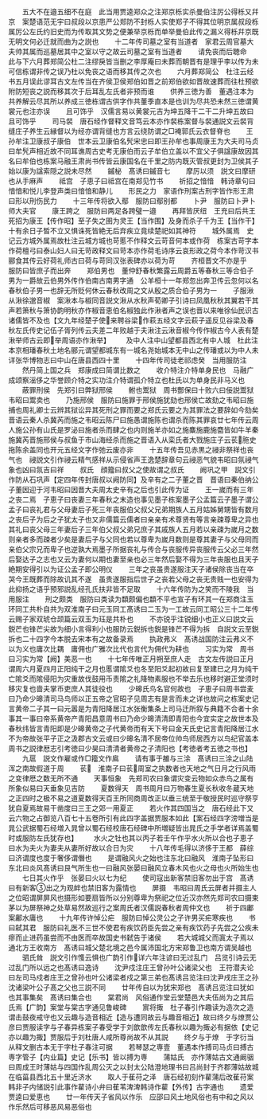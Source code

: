 <!-- { "loadSidebar": true } -->
　　五大不在邉五细不在庭　此当用贾逵郑众之注郑京栎实杀曼伯注厉公得栎又幷京　案楚语范无宇曰叔段以京患严公郑防不封栎人实使郑子不得其位明京属叔段栎属厉公左氏约旧史而为传取其文势之便兼举京栎而单举曼伯此传之漏义得栎幷京既无明文何必迁就而曲为之説也
　　十二年传司墓之室有当道者　家君云周官墓大夫帅其属而巡墓居其中之室以守之故云司墓之室有当道者
　　请免丧而后聴命　此与下六月葬郑简公杜二注缪戾皆当删之李厚庵曰未葬而朝晋有是理乎李以传为未可信栋谓非传之误乃杜以免丧之语而移其传之次也
　　六月葬郑简公　杜注云经书五月误此谬耳古文左传当在齐侯卫侯郑伯如晋之前郑伯欲如晋故速葬而往杜预欲附防短丧之説而移其次于后耳乱左氏者非预而谁
　　供养三徳为善　董遇注本为共养解云尽其所以养成三徳栋谓古供字作共董季直本是也训为尽共恐未然三徳谓黄裳元也注亦误
　　且可饰乎　汉儒言易以黄裳元吉为坤五降干二干二升坤五故曰且可饰乎
　　司马裻　唐石经作督释文音笃云本亦作裻栋案督与裻通説文云裻背缝庄子养生云縁督以为经亦谓背缝也方言云绕防谓之□裺郭氏云衣督脊也
　　王孙牟注卫康叔子康伯　世本云卫康伯名髠宋忠曰即王孙牟也事周康王为大夫司马贞曰牟髠声相近故不同耳谯周古史考无康伯而云子牟伯立盖以不宜父子俱諡康故因其名曰牟伯也栋案马融王肃尚书传皆云康国名在千里之防内既灭管叔更封为卫侯其子始以康为諡索隠之説未尽然
　　鏚柲　髙诱曰鏚音七
　　摩厉以须　説文曰摩研也从手麻声
　　祗宫　子恵子曰祗宫在南郑见竹书
　　祈招之愔愔　韩诗章句曰愔愔和悦儿李登声类曰愔愔和静儿
　　形民之力　家语作刑案古刑字皆作形王肃曰形以刑伤民力
　　十三年传将欲入鄢　服防曰鄢别都
　　卜尹　服防曰卜尹卜师大夫官
　　康王跨之　服防曰两足各跨璧一邉
　　再拜皆厌纽　王充曰后共王死招为康王【传作昭】至子失之圉为灵王【当作围】及身而杀子千为王【当作干】十有余日子晳不立又惧诛死皆絶无后弃疾立竟续楚祀如其神符
　　城外属焉　史记云方城外属焉故杜注云城方城也苛慝不作释文云苛音何本或作荷　栋案古苛字本作荷檀弓曰泰山妇人曰无苛政释文曰苛本亦作荷毛诗序云哀形政之荷今本作苛汉书郦食其传云好荷礼师古曰荷与苛同汉张表碑亦以荷为苛
　　齐桓晋文不亦是乎　服防曰皆庶子而出奔
　　郑伯男也　董仲舒春秋繁露云周爵五等春秋三等合伯子男为一爵故云伯男外传作伯南古南男字通　公羊桓十一年郑忽出奔卫传云忽何以名春秋伯子男一也辞无所贬何休云春秋改周之文从殷之质合伯子男为一
　　子服湫从湫徐邈音椒　案湫本与椒同音説文湫从水秋声荀卿子引诗曰凤凰秋秋其翼若干其声若箫秋与箫协韵明秋亦作椒音恵伯名椒独此作湫者声之误也晋以来唯徐仙民识古诸儒皆不及也【文九年经楚子使来聘谷梁作萩五经文字云萩子遥反见谷梁及春秋左氏传史记伍子胥列传云夫差二年败越于夫湫注云湫音椒今传作椒古今人表有楚湫举师古云即举周语亦作湫举】
　　及中人注中山望都县西北有中人城　杜此注本京相璠春秋土地名郦元谓望都城东有一城名尧始城本无中山之传璠或以为中人未详张华博物志曰中山在唐县西四十里
　　十四年传司徒老祁虑癸　当用服防注
　　然丹简上国之兵　郑康成曰简谓比数之
　　收介特注介特单身民也　马融广成颂察滛侈之华誉顾介特之实功注介特谓孤介特立也杜氏以为单身民非马义也
　　蔽罪刑侯　先郑引曰弊狱邢侯
　　鲋也鬻狱　周书酆保曰十败六曰佞説鬻狱韦昭曰鬻卖也
　　乃施邢侯　服防曰施罪于邢侯施犹劾也邢侯亡故劾之韦昭曰施捕也周礼卿士云辨其狱讼异其死刑之罪而要之郑氏云要之为其罪法之要辞如今劾矣晋语云秦人杀冀芮而施之韦昭云陈尸曰施愚谓施陈也谓杀而陈其罪哀廿七年传云周人施公孙有山氏是罗泌曰施者杀而肆之也内则施羊亦如之施麋施鹿施麕皆如牛羊秦施冀芮晋施邢侯与叔鱼于市山海经杀而施之晋语入从栾氏者大戮施庄子云苌胣史拖陈余盖同也开元五经文字作弛云废亦非
　　十五年传吾见赤黒之祲非祭祥也丧气也　祲説文引作祲云精气感祥从示侵省声王逸楚辞章句云祲恶气貌韦昭曰氛祲气象也凶曰氛吉曰祥
　　叔氏　顔籀曰叔父之使故谓之叔氏
　　阙巩之甲　説文引作防从石巩声【定四年传封唐叔以阙防同】及辛有之二子董之晋　晋语曰秦伯纳公子董因迎于河韦昭曰因晋大夫周太史辛有之后也引此传为证
　　王一嵗而有三年之丧二焉　子恵子曰丧妻三年春秋之末造也事见墨子栋案墨子公孟篇云子墨子谓公孟子曰丧礼君与父母妻后子死三年丧服伯父叔父兄弟期族人五月姑姊舅甥皆有数月之丧后子为后之子犹太子也又非儒篇云儒者曰亲亲有术尊贤有等言亲疎尊卑之异也其礼曰丧父母三年妻后子三年伯父叔父弟兄庶子其戚族人五月若以亲疎为嵗月之数则亲者多而疎者少矣是妻后子与父同也若以尊卑为嵗月数则是尊其妻子与父母同而亲伯父宗兄而卑子也逆孰大焉墨子所据丧礼与传合与丧服传异丧服传云父必三年然后娶达子之志也又云为妻何以期也妻至亲也必三年然后娶不得为三年丧服也且天子絶期安得引以为证公孟子即公明仪
　　三年之丧虽贵遂服注天子诸侯除丧当在卒哭今王既葬而除故讥其不遂　虽贵遂服指后世子之丧若父母之丧无贵贱一也安得为此抑扬之语乎预邪説乱经孔氏扶非皆不足取
　　十六年传防为之笑而不陵我　当用服注
　　刑之颇类　服防曰类读为纇颇偏也纇不平也宣子有环其一在郑商注玉环同工共朴自共为双淮南子曰元玉同工髙诱曰二玉为一工故云同工昭公三十二年传云赐子家双琥仓颉篇云双玉为珏是共朴也
　　不亦锐乎注锐细小也正义曰説文云鋭芒也锋芒尖故为细小言得利小也服防云鋭拆也鋭是锋芒不得为拆　自説文云至鋭拆也二十四字今本脱去宋本有之故备录焉
　　执政弗义　髙诱战国防注云弗义不以为义也庸次比耦　庸佣也广雅次比代也言代为佣代为耕也
　　习实为常　周书曰习实为常【阙】美恶一也
　　十七年传唯正月朔至庶人走　古文左传説曰正月谓周六月夏四月正阳纯干之月也慝谓隂爻也冬至阳爻起初故曰复至建巳之月为纯干亡隂爻而隂侵阳为灾重故伐鼓用币责隂之礼降物素服也不举去乐也移时避正堂须时移灾复也啬夫掌币吏庶人其徒役也
　　少暤氏鸟名官何故也　子恵子曰周书尝麦曰乃命少暤清司马鸟师以正五帝之官昭子见周志有是言而未之详也故问之栋案史记言黄帝二子其一曰元嚣是为青阳降居江水张衡集条上司马迁所叙与典籍不合者十余事其一事曰帝系黄帝产青阳昌意周书曰乃命少暤清清即青阳也今宜实定之故世本及春秋纬皆言青阳即是少暤黄帝之子代黄帝而有天下号曰金天氏史记言青阳降居江水不为帝故张平子正之汲郡古文云或曰少暤名清不居帝位帅鸟师居西方以鸟纪官盖本周书之説律厯志引考徳曰少昊曰清清者黄帝之子清阳也【考徳者考五徳之书也】
　　九扈　説文作雇或作□籀文作鳸
　　请有事于雒与三涂　髙诱曰三涂之山陆浑之南故假道于周
　　苌　淮南子曰苌周室之执数者也天地之气日月之行风雨之变律厯之数无所不通
　　天事恒象　先郑司农曰象谓灾变云物如众赤鸟之属有所象似易曰天垂象见吉防
　　夏数得天　周书周月曰万物春生夏长秋收冬蔵天地之正四时之极不易之道夏数得天百王所同商周改正以垂三统至于敬授民时巡守祭亨犹自夏焉故易干凿度曰三王之郊一用夏正
　　若火作其四国当之　唐石经此下又云六物之占御览八百七十五卷所引有此四字盖据贾服本如此【案石经四字滂増当是晁公武据蜀石经増入晁曾以蜀石经校唐石经碑中所増疑皆出晁氏之手学者详焉盖蜀时或服防左氏犹存也】
　　水火之牡也其以丙子若壬午作乎水火所以合也子恵子曰水为夫火为妻夫从妻所好故以合日为灾
　　十八年传毛得以济侈于王都　薛综曰济谓度也度于奢侈谓僭也
　　是谓融风火之始也注东北曰融风　淮南子坠形曰东北曰炎风髙诱曰艮气所生也一曰融风张晏曰融风立春木风也火之母也火所始生也
　　七日其火作乎　张晏曰火以七为纪
　　使司寇出新客禁旧客勿出于宫　髙诱曰有新客出之为观衅也禁旧客为露情也
　　屏摄　韦昭曰周氏云屏者并摄主人之位昭谓屏屏风也摄形如要扇皆所以分别尊卑为祭祀之位近汉亦然先郑司农曰摄束茅以为屏祭神之处草易然故巡行之案周氏者汉儒説春秋者周仲文也
　　祈于四鄘　案鄘水庸也
　　十九年传许悼公疟　服防曰悼公灵公之子许男买疟寒疾也
　　书曰弑其君　服防曰礼医不三世不使君有疾饮药臣先尝之亲有疾饮药子先尝之公疾未瘳而止进药虽尝而不由医而卒故国史书弑告于诸侯
　　若大城城父而寘太子焉以通北方王收南方　髙诱曰城父楚北境之邑今属沛国北方宋郑鲁卫也南方谓吴越也
　　驷氏耸　説文引作愯云惧也广韵引作详六年注谚曰无过乱门　吕览引诗云无过乱门所以远之也髙诱曰逸诗
　　沈尹戍注庄王曾孙叶公诸梁父也　王符潜夫论曰左司马戍者庄王之曾孙也叶公诸梁者戍之第三弟也髙诱吕览注曰沈尹戌庄王之孙沈诸梁叶公子髙之父也三説不同
　　廿年传自以为犹宋郑也　髙诱吕览注曰犹如也其事集矣　髙诱曰集合也
　　棠君尚　风俗通作堂云堂楚邑大夫伍尚为之其后氏焉【广韵】案堂与棠古字通见鲁峻碑
　　賔将掫　杜子春引作趣读为造次之造谓击鼓夜戒守也又云趣与造音相近【造与遭同故云与趣音相近】故曰终夕与燎贾公彦曰贾服读字与子春异栋案子春受学于刘歆歆传左氏春秋以趣为掫必有据依【史记亦以趣为掫】贾服后于刘杜唐人咸所尊尚故不从其説
　　终夕与于燎　于字衍当从释文删古本无于字杜子春注可据
　　若琴瑟之専壹　董遇本作搏司马贞曰搏古専字管子【内业篇】史记【乐书】皆以搏为専
　　蒲姑氏　亦作薄姑古文通阚骃曰周成王时薄姑与四国作乱周公灭之以封太公陆澄地理书曰吕尚封于齐郡薄姑故城在临菑县西北五十里近济水
　　取人于萑苻之泽　唐石经初刻作雚蒲后改萑苻案韩非子内储説引此事作雚诗小弁曰萑苇渒渒韩诗作雚【外传】古字通也
　　遗爱　贾逵曰爱恵也
　　廿一年传天子省风以作乐　应邵曰风土地风俗也有中和之风以作乐然后可移恶风易恶俗也
